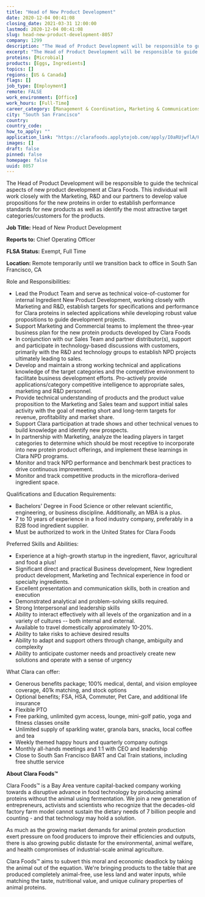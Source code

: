 ```yaml
---
title: "Head of New Product Development"
date: 2020-12-04 00:41:08
closing_date: 2021-03-31 12:00:00
lastmod: 2020-12-04 00:41:08
slug: head-new-product-development-8057
company: 1299
description: "The Head of Product Development will be responsible to guide the technical aspects of new product development at Clara Foods. This individual will work closely with the Marketing, R&D and our partners to develop value propositions for the new proteins in order to establish performance standards for new products as well as identify the most attractive target categories/customers for the products.Job Title: Head of New Product DevelopmentReports to: Chief Operating OfficerFLSA Status: Exempt, Full Time"
excerpt: "The Head of Product Development will be responsible to guide the technical aspects of new product development at Clara Foods. This individual will work closely with the Marketing, R&D and our partners to develop value propositions for the new proteins in order to establish performance standards for new products as well as identify the most attractive target categories/customers for the products.Job Title: Head of New Product DevelopmentReports to: Chief Operating OfficerFLSA Status: Exempt, Full Time"
proteins: [Microbial]
products: [Eggs, Ingredients]
topics: []
regions: [US & Canada]
flags: []
job_type: [Employment]
remote: FALSE
work_environment: [Office]
work_hours: [Full-Time]
career_category: [Management & Coordination, Marketing & Communications, Product Development]
city: "South San Francisco"
country: 
country_code: 
how_to_apply: ""
application_link: "https://clarafoods.applytojob.com/apply/I0aRUjwflA/Head-Of-New-Product-Development?source=proteinreport"
images: []
draft: false
pinned: false
homepage: false
uuid: 8057
---
```

The Head of Product Development will be responsible to guide the
technical aspects of new product development at Clara Foods. This
individual will work closely with the Marketing, R&D and our partners to
develop value propositions for the new proteins in order to establish
performance standards for new products as well as identify the most
attractive target categories/customers for the products.

**Job Title:** Head of New Product Development

**Reports to:** Chief Operating Officer

**FLSA Status:** Exempt, Full Time

**Location:** Remote temporarily until we transition back to office in
South San Francisco, CA

Role and Responsibilities:

-   Lead the Product Team and serve as technical voice-of-customer for
    internal Ingredient New Product Development, working closely with
    Marketing and R&D, establish targets for specifications and
    performance for Clara proteins in selected applications while
    developing robust value propositions to guide development projects.
-   Support Marketing and Commercial teams to implement the three-year
    business plan for the new protein products developed by Clara Foods
-   In conjunction with our Sales Team and partner distributor(s),
    support and participate in technology-based discussions with
    customers, primarily with the R&D and technology groups to establish
    NPD projects ultimately leading to sales.
-   Develop and maintain a strong working technical and applications
    knowledge of the target categories and the competitive environment
    to facilitate business development efforts. Pro-actively provide
    applications/category competitive intelligence to appropriate sales,
    marketing and R&D personnel.
-   Provide technical understanding of products and the product value
    proposition to the Marketing and Sales team and support initial
    sales activity with the goal of meeting short and long-term targets
    for revenue, profitability and market share.
-   Support Clara participation at trade shows and other technical
    venues to build knowledge and identify new prospects.
-   In partnership with Marketing, analyze the leading players in target
    categories to determine which should be most receptive to
    incorporate into new protein product offerings, and implement these
    learnings in Clara NPD programs.
-   Monitor and track NPD performance and benchmark best practices to
    drive continuous improvement.
-   Monitor and track competitive products in the microflora-derived
    ingredient space.

Qualifications and Education Requirements:

-   Bachelors' Degree in Food Science or other relevant scientific,
    engineering, or business discipline. Additionally, an MBA is a plus.
-   7 to 10 years of experience in a food industry company, preferably
    in a B2B food ingredient supplier.
-   Must be authorized to work in the United States for Clara Foods

Preferred Skills and Abilities:

-   Experience at a high-growth startup in the ingredient, flavor,
    agricultural and food a plus!
-   Significant direct and practical Business development, New
    Ingredient product development, Marketing and Technical experience
    in food or specialty ingredients.
-   Excellent presentation and communication skills, both in creation
    and execution
-   Demonstrated analytical and problem-solving skills required.
-   Strong Interpersonal and leadership skills
-   Ability to interact effectively with all levels of the organization
    and in a variety of cultures -- both internal and external.
-   Available to travel domestically approximately 10-20%.
-   Ability to take risks to achieve desired results
-   Ability to adapt and support others through change, ambiguity and
    complexity
-   Ability to anticipate customer needs and proactively create new
    solutions and operate with a sense of urgency

What Clara can offer:

-   Generous benefits package; 100% medical, dental, and vision employee
    coverage, 401k matching, and stock options
-   Optional benefits; FSA, HSA, Commuter, Pet Care, and additional life
    insurance
-   Flexible PTO
-   Free parking, unlimited gym access, lounge, mini-golf patio, yoga
    and fitness classes onsite
-   Unlimited supply of sparkling water, granola bars, snacks, local
    coffee and tea
-   Weekly themed happy hours and quarterly company outings
-   Monthly all-hands meetings and 1:1 with CEO and leadership
-   Close to South San Francisco BART and Cal Train stations, including
    free shuttle service

**About Clara Foods™**

Clara Foods™ is a Bay Area venture capital-backed company working
towards a disruptive advance in food technology by producing animal
proteins without the animal using fermentation. We join a new generation
of entrepreneurs, activists and scientists who recognize that the
decades-old factory farm model cannot sustain the dietary needs of 7
billion people and counting - and that technology may hold a solution.

As much as the growing market demands for animal protein production
exert pressure on food producers to improve their efficiencies and
outputs, there is also growing public distaste for the environmental,
animal welfare, and health compromises of industrial-scale animal
agriculture.

Clara Foods™ aims to subvert this moral and economic deadlock by taking
the animal out of the equation. We're bringing products to the table
that are produced completely animal-free, use less land and water
inputs, while matching the taste, nutritional value, and unique culinary
properties of animal proteins.
